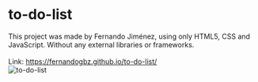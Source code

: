 # to-do-list

This project was made by Fernando Jiménez, using only HTML5, CSS and JavaScript. Without any external libraries or frameworks.
<br>
<br>
Link: https://fernandogbz.github.io/to-do-list/
<br>
![to-do-list](https://user-images.githubusercontent.com/112293116/216851095-f999b332-9c4e-4a2f-ae81-e4b9c0024cb3.png)
